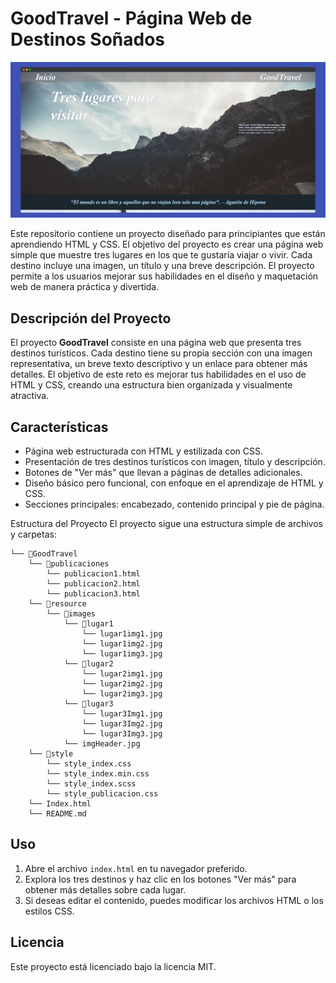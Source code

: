 
# **GoodTravel - Página Web de Destinos Soñados**

![screenshot nav hero Desktop](readme-images/header-goodtravel.png)

Este repositorio contiene un proyecto diseñado para principiantes que están aprendiendo HTML y CSS. El objetivo del proyecto es crear una página web simple que muestre tres lugares en los que te gustaría viajar o vivir. Cada destino incluye una imagen, un título y una breve descripción. El proyecto permite a los usuarios mejorar sus habilidades en el diseño y maquetación web de manera práctica y divertida.



## **Descripción del Proyecto**

El proyecto **GoodTravel** consiste en una página web que presenta tres destinos turísticos. Cada destino tiene su propia sección con una imagen representativa, un breve texto descriptivo y un enlace para obtener más detalles. El objetivo de este reto es mejorar tus habilidades en el uso de HTML y CSS, creando una estructura bien organizada y visualmente atractiva.

## **Características**

- Página web estructurada con HTML y estilizada con CSS.
- Presentación de tres destinos turísticos con imagen, título y descripción.
- Botones de "Ver más" que llevan a páginas de detalles adicionales.
- Diseño básico pero funcional, con enfoque en el aprendizaje de HTML y CSS.
- Secciones principales: encabezado, contenido principal y pie de página.
  

Estructura del Proyecto
El proyecto sigue una estructura simple de archivos y carpetas:

```
└── 📁GoodTravel    
    └── 📁publicaciones
        └── publicacion1.html
        └── publicacion2.html
        └── publicacion3.html  
    └── 📁resource
        └── 📁images
            └── 📁lugar1
                └── lugar1img1.jpg
                └── lugar1img2.jpg
                └── lugar1img3.jpg
            └── 📁lugar2
                └── lugar2img1.jpg
                └── lugar2img2.jpg
                └── lugar2img3.jpg
            └── 📁lugar3
                └── lugar3Img1.jpg
                └── lugar3Img2.jpg
                └── lugar3Img3.jpg
            └── imgHeader.jpg
    └── 📁style
        └── style_index.css
        └── style_index.min.css
        └── style_index.scss
        └── style_publicacion.css
    └── Index.html
    └── README.md
```

## **Uso**

1. Abre el archivo `index.html` en tu navegador preferido.
2. Explora los tres destinos y haz clic en los botones "Ver más" para obtener más detalles sobre cada lugar.
3. Si deseas editar el contenido, puedes modificar los archivos HTML o los estilos CSS.

## **Licencia**

Este proyecto está licenciado bajo la licencia MIT.
